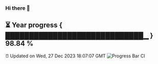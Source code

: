 ### Hi there 👋
⏳ Year progress { █████████████████████████████▁ } 98.84 %
---
⏰ Updated on Wed, 27 Dec 2023 18:07:07 GMT
![Progress Bar CI](https://github.com/Moyi321/Moyi321/workflows/Progress%20Bar%20CI/badge.svg)

